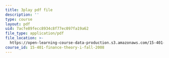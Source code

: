 ```yaml
---
title: 3play pdf file
description: ''
type: course
layout: pdf
uid: 7acfe89fecc8934c8f77ec097fa19a62
file_type: application/pdf
file_location: >-
  https://open-learning-course-data-production.s3.amazonaws.com/15-401-finance-theory-i-fall-2008/7acfe89fecc8934c8f77ec097fa19a62_P03PfYgNjmw.pdf
course_id: 15-401-finance-theory-i-fall-2008
---
```

